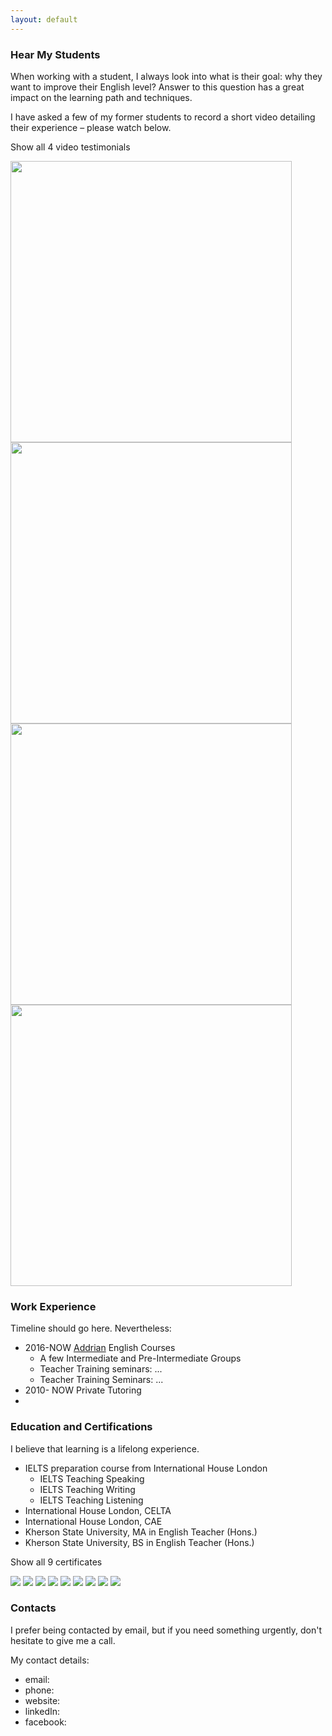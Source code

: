 ```yaml
---
layout: default
---
```


### Hear My Students

When working with a student, I always look into what is their goal: why they want to improve their English level? 
Answer to this question has a great impact on the learning path and techniques. 

I have asked a few of my former students to record a short video detailing their experience – please watch below. 

<a id="testimonial-gallery-show-all">Show all 4 video testimonials</a>

<div class="video-testimonial-gallery">
	<a href="https://www.youtube.com/watch?v=BtQxs7gyEgA" class="mfp-iframe" title="Alexandra Testimonial"><img src="images/videothumbnails/AlexandraSnapshot.png" width="450"></a>
	<a href="https://www.youtube.com/watch?v=288uWlnRNpo" class="mfp-iframe" title="Alex Testimonial"><img src="images/videothumbnails/AlexSnapshot.png" width="450"></a>
	<a href="https://www.youtube.com/watch?v=0cre4r7aD30" class="mfp-iframe" title="Alex Testimonial"><img src="images/videothumbnails/AlexSnapshot.png" width="450"></a>
	<a href="https://www.youtube.com/watch?v=cPovYmxz6UQ" class="mfp-iframe" title="Alex Testimonial"><img src="images/videothumbnails/AlexSnapshot.png" width="450"></a>
</div>


### Work Experience

Timeline should go here. Nevertheless: 


 * 2016-NOW [Addrian](google.com) English Courses
    * A few Intermediate and Pre-Intermediate Groups
    * Teacher Training seminars: ...
    * Teacher Training Seminars: ...
 * 2010- NOW Private Tutoring
 *  
 
### Education and Certifications

I believe that learning is a lifelong experience. 
 * IELTS preparation course from International House London
    * IELTS Teaching Speaking
    * IELTS Teaching Writing
    * IELTS Teaching Listening
 * International House London, CELTA
 * International House London, CAE
 * Kherson State University, MA in English Teacher (Hons.)
 * Kherson State University, BS in English Teacher (Hons.)
 
<a id="certificate-gallery-show-all">Show all 9 certificates</a>
 <div class="certificate-gallery">
 	<a href="images/certificates/CELTA_Cambridge.jpg" title="CELTA Cambridge Certificate"><img src="images/certificates/thumbnails/thumb_CELTA_Cambridge.jpg"></a>
 	<a href="images/certificates/CAE.jpg" title="Cambridge English Advanced"><img src="images/certificates/thumbnails/thumb_CAE.jpg" ></a>
 	<a href="images/certificates/CAE_IH_Attended.jpg" title="International House Attendance CELTA Certificate"><img src="images/certificates/thumbnails/thumb_CAE_IH_Attended.jpg" ></a>
 	<a href="images/certificates/CELTA.jpg" title="CELTA Cambridge Certificate form International House London"><img src="images/certificates/thumbnails/thumb_CELTA.jpg" ></a>
 	<a href="images/certificates/IELTS_Apr_2015.jpg" title="IELTS"><img src="images/certificates/thumbnails/thumb_IELTS_Apr_2015.jpg" ></a>
 	<a href="images/certificates/Julia_IELTS_AUG_2017.jpg" title="IELTS"><img src="images/certificates/thumbnails/thumb_Julia_IELTS_AUG_2017.jpg" ></a>
 	<a href="images/certificates/Julia_IELTS_Oct_2013.jpg" title="IELTS"><img src="images/certificates/thumbnails/thumb_Julia_IELTS_Oct_2013.jpg" ></a>
 	<a href="images/certificates/Julia_IH_IELTS_Speaking.jpg" title="IELTS Teaching Speaking Course Certificate"><img src="images/certificates/thumbnails/thumb_Julia_IH_IELTS_Speaking.jpg" ></a>
 	<a href="images/certificates/Julia_ISTQB.jpg" title="ISTQB International Testing Certificate"><img src="images/certificates/thumbnails/thumb_Julia_ISTQB.jpg" ></a>
 </div>

 
### Contacts
 
I prefer being contacted by email, but if you need something urgently, don't hesitate to give me a call. 

My contact details: 

* email: 
* phone: 
* website: 
* linkedIn: 
* facebook: 
